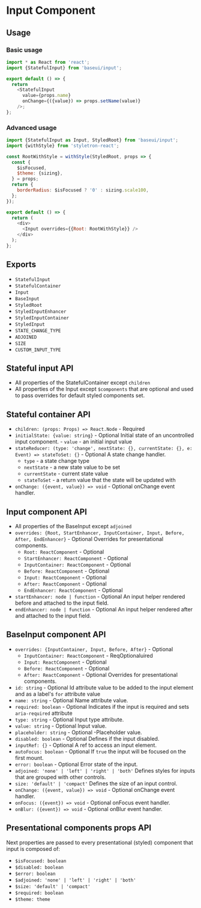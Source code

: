 # Input Component

## Usage

### Basic usage

```javascript
import * as React from 'react';
import {StatefulInput} from 'baseui/input';

export default () => {
  return
    <StatefulInput
      value={props.name}
      onChange={({value}) => props.setName(value)}
    />;
};
```

### Advanced usage

```javascript
import {StatefulInput as Input, StyledRoot} from 'baseui/input';
import {withStyle} from 'styletron-react';

const RootWithStyle = withStyle(StyledRoot, props => {
  const {
    $isFocused,
    $theme: {sizing},
  } = props;
  return {
    borderRadius: $isFocused ? '0' : sizing.scale100,
  };
});

export default () => {
  return (
    <div>
      <Input overrides={{Root: RootWithStyle}} />
    </div>
  );
};
```

## Exports

* `StatefulInput`
* `StatefulContainer`
* `Input`
* `BaseInput`
* `StyledRoot`
* `StyledInputEnhancer`
* `StyledInputContainer`
* `StyledInput`
* `STATE_CHANGE_TYPE`
* `ADJOINED`
* `SIZE`
* `CUSTOM_INPUT_TYPE`

## Stateful input API

* All properties of the StatefulContainer except `children`
* All properties of the Input except `$components` that are optional and used to pass overrides for default styled components set.

## Stateful container API

* `children: (props: Props) => React.Node` - Required
* `initialState: {value: string}` - Optional
  Initial state of an uncontrolled input component. - `value` - an initial input value
* `stateReducer: (type: 'change', nextState: {}, currentState: {}, e: Event) => stateToSet: {}` - Optional
  A state change handler.
  * `type` - a state change type
  * `nextState` - a new state value to be set
  * `currentState` - current state value
  * `stateToSet` - a return value that the state will be updated with
* `onChange: ({event, value}) => void` - Optional
  onChange event handler.

## Input component API

* All properties of the BaseInput except `adjoined`
* `overrides: {Root, StartEnhancer, InputContainer, Input, Before, After, EndEnhancer}` - Optional
  Overrides for presentational components.
  * `Root: ReactComponent` - Optional
  * `StartEnhancer: ReactComponent` - Optional
  * `InputContainer: ReactComponent` - Optional
  * `Before: ReactComponent` - Optional
  * `Input: ReactComponent` - Optional
  * `After: ReactComponent` - Optional
  * `EndEnhancer: ReactComponent` - Optional
* `startEnhancer: node | function` - Optional
  An input helper rendered before and attached to the input field.
* `endEnhancer: node | function` - Optional
  An input helper rendered after and attached to the input field.

## BaseInput component API

* `overrides: {InputContainer, Input, Before, After}` - Optional
  * `InputContainer: ReactComponent` - ReqOptionaluired
  * `Input: ReactComponent` - Optional
  * `Before: ReactComponent` - Optional
  * `After: ReactComponent` - Optional
    Overrides for presentational components.
* `id: string` - Optional
  Id attribute value to be added to the input element and as a label's `for` attribute value
* `name: string` - Optional
  Name attribute value.
* `required: boolean` - Optional
  Indicates if the input is required and sets `aria-required` attribute
* `type: string` - Optional
  Input type attribute.
* `value: string` - Optional
  Input value.
* `placeholder: string` - Optional
  -Placeholder value.
* `disabled: boolean` - Optional
  Defines if the input disabled.
* `inputRef: {}` - Optional
  A ref to access an input element.
* `autoFocus: boolean` - Optional
  If `true` the input will be focused on the first mount.
* `error: boolean` - Optional
  Error state of the input.
* `adjoined: 'none' | 'left' | 'right' | 'both'`
  Defines styles for inputs that are grouped with other controls.
* `size: 'default' | 'compact'`
  Defines the size of an input control.
* `onChange: ({event, value}) => void` - Optional
  onChange event handler.
* `onFocus: ({event}) => void` - Optional
  onFocus event handler.
* `onBlur: ({event}) => void` - Optional
  onBlur event handler.

## Presentational components props API

Next properties are passed to every presentational (styled) component that input is composed of:

* `$isFocused: boolean`
* `$disabled: boolean`
* `$error: boolean`
* `$adjoined: 'none' | 'left' | 'right' | 'both'`
* `$size: 'default' | 'compact'`
* `$required: boolean`
* `$theme: theme`
